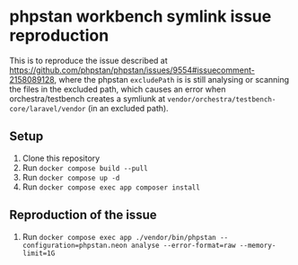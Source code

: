 # phpstan workbench symlink issue reproduction

This is to reproduce the issue described at https://github.com/phpstan/phpstan/issues/9554#issuecomment-2158089128, where
the phpstan `excludePath` is is still analysing or scanning the files in the excluded path, which causes an error when 
orchestra/testbench creates a symliunk at `vendor/orchestra/testbench-core/laravel/vendor` (in an excluded path).

## Setup

1. Clone this repository
2. Run `docker compose build --pull`
3. Run `docker compose up -d`
4. Run `docker compose exec app composer install`

## Reproduction of the issue

1. Run `docker compose exec app ./vendor/bin/phpstan --configuration=phpstan.neon analyse --error-format=raw --memory-limit=1G`
